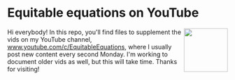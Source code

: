 # Equitable equations on YouTube
[<img src="logo transparent.png" align="right" height="100" />](<https://www.youtube.com/c/EquitableEquations>)

Hi everybody! In this repo, you'll find files to supplement the vids on my YouTube channel, www.youtube.com/c/EquitableEquations, where I usually post new content every second Monday. I'm working to document older vids as well, but this will take time. Thanks for visiting!

